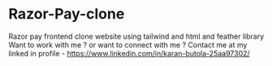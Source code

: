 # Razor-Pay-clone
Razor pay frontend clone website using tailwind and html and feather library
Want to work with me ? or want to connect with me ?
Contact me at my linked in profile - https://www.linkedin.com/in/karan-butola-25aa97302/
